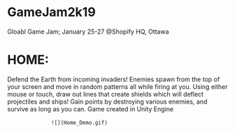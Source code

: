 # GameJam2k19
Gloabl Game Jam; January 25-27 @Shopify HQ, Ottawa

# HOME: 
Defend the Earth from incoming invaders! Enemies spawn from the top of your screen and move in random patterns all while firing at you. Using either mouse or touch, draw out lines that create shields which will deflect projectiles and ships!
Gain points by destroying various enemies, and survive as long as you can. Game created in Unity Engine

                  ![](Home_Demo.gif)
